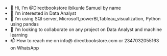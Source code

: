 - 👋 Hi, I’m @Directbookstore ibikunle Samuel by name
- 👀 I’m interested in Data Analyst 
- 🌱 I’m using SQl server, Microsoft,powerBI,Tableau_visualization, Python using pandas 
- 💞️ I’m looking to collaborate on any project on Data Analyst and machine learning 
- 📫 How to reach me on info@ directbookstore.com or 2347032055163 on WhatsApp 

<!---
Directbookstore/Directbookstore is a ✨ special ✨ repository because its `README.md` (this file) appears on your GitHub profile.
You can click the Preview link to take a look at your changes.
--->
